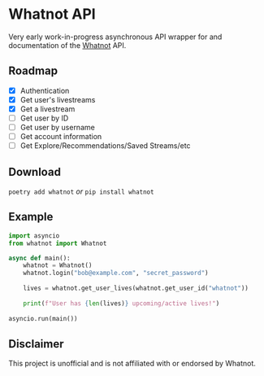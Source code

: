# Whatnot API

Very early work-in-progress asynchronous API wrapper for and documentation of the [Whatnot](https://www.whatnot.com) API.

## Roadmap

- [x] Authentication
- [x] Get user's livestreams
- [x] Get a livestream
- [ ] Get user by ID
- [ ] Get user by username
- [ ] Get account information
- [ ] Get Explore/Recommendations/Saved Streams/etc

## Download

`poetry add whatnot` *or* `pip install whatnot`

## Example

```python
import asyncio
from whatnot import Whatnot

async def main():
    whatnot = Whatnot()
    whatnot.login("bob@example.com", "secret_password")
    
    lives = whatnot.get_user_lives(whatnot.get_user_id("whatnot"))
    
    print(f"User has {len(lives)} upcoming/active lives!")
    
asyncio.run(main())
```

## Disclaimer

This project is unofficial and is not affiliated with or endorsed by Whatnot.
